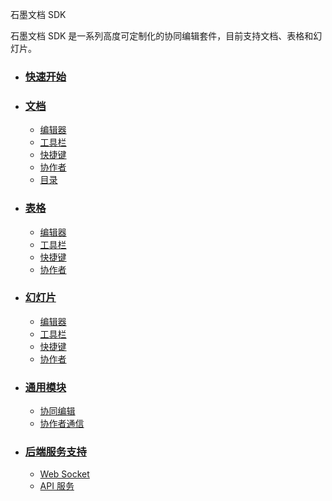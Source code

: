 <div class="doc-wrapper">
  <section class="doc-header">
    <p class="doc-title">
      石墨文档 SDK
    </p>
    <p class="doc-desc">
      石墨文档 SDK 是一系列高度可定制化的协同编辑套件，目前支持文档、表格和幻灯片。
    </p>
  </section>

  <ul class="doc-detail">
    <!-- 快速开始 -->
    <li>
      <h3><a href="/quick-start.md/">快速开始</a></h3>
    </li>
    <!-- 文档 -->
    <li>
      <h3><a href="/document/readme.md/">文档</a></h3>
      <ul class="doc-dashboard doc-detail-item">
        <li><a href="/document/schema.md/">编辑器</a></li>
        <li><a href="/dashboard/schema.md/">工具栏</a></li>
        <li><a href="/dashboard/schema.md/">快捷键</a></li>
        <li><a href="/dashboard/schema.md/">协作者</a></li>
        <li><a href="/dashboard/schema.md/">目录</a></li>
      </ul>
    </li>
    <!-- 表格 -->
    <li>
      <h3><a href="/dashboard/readme.md/">表格</a></h3>
      <ul class="doc-dashboard doc-detail-item">
        <li><a href="/dashboard/schema.md/">编辑器</a></li>
        <li><a href="/dashboard/schema.md/">工具栏</a></li>
        <li><a href="/dashboard/schema.md/">快捷键</a></li>
        <li><a href="/dashboard/schema.md/">协作者</a></li>
      </ul>
    </li>
    <!-- 幻灯片 -->
    <li>
      <h3><a href="/dashboard/readme.md/">幻灯片</a></h3>
      <ul class="doc-dashboard doc-detail-item">
        <li><a href="/dashboard/schema.md/">编辑器</a></li>
        <li><a href="/dashboard/schema.md/">工具栏</a></li>
        <li><a href="/dashboard/schema.md/">快捷键</a></li>
        <li><a href="/dashboard/schema.md/">协作者</a></li>
      </ul>
    </li>
    <!-- 通用模块 -->
    <li>
      <h3><a href="/dashboard/readme.md/">通用模块</a></h3>
      <ul class="doc-dashboard doc-detail-item">
        <li><a href="/dashboard/schema.md/">协同编辑</a></li>
        <li><a href="/dashboard/schema.md/">协作者通信</a></li>
      </ul>
    </li>
    <!-- 后端服务支持 -->
    <li>
      <h3><a href="/dashboard/readme.md/">后端服务支持</a></h3>
      <ul class="doc-dashboard doc-detail-item">
        <li><a href="/dashboard/schema.md/">Web Socket</a></li>
        <li><a href="/dashboard/schema.md/">API 服务</a></li>
      </ul>
    </li>
  </ul>
</div>
